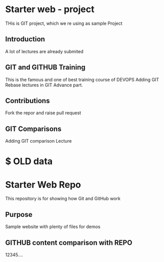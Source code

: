 # Starter web - project
THis is GIT project, which we re using as sample Project

## Introduction
A lot of lectures are already submited

## GIT and GITHUB Training
This is the famous and one of best training course of DEVOPS
Adding GIT Rebase lectures in GIT Advance part.

## Contributions
Fork the repor and raise pull request

## GIT Comparisons
Adding GIT comparison Lecture



# $ OLD data
# Starter Web Repo
This repository is for showing how Git and GitHub work

## Purpose
Sample website with plenty of files for demos

## GITHUB content comparison with REPO

12345....